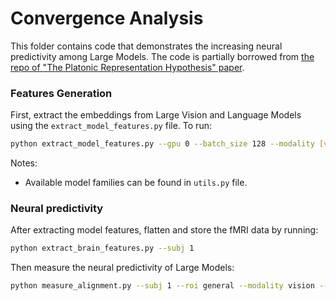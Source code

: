 # Convergence Analysis
This folder contains code that demonstrates the increasing neural predictivity among Large Models.
The code is partially borrowed from [the repo of "The Platonic Representation Hypothesis" paper](https://github.com/minyoungg/platonic-rep/).

### Features Generation

First, extract the embeddings from Large Vision and Language Models using the `extract_model_features.py` file. To run:
```bash
python extract_model_features.py --gpu 0 --batch_size 128 --modality [vision/language] --model_family [vit/clip/...] --pooling [mean/cls]
```

Notes:
- Available model families can be found in `utils.py` file.

### Neural predictivity

After extracting model features, flatten and store the fMRI data by running:
```bash
python extract_brain_features.py --subj 1 
```

Then measure the neural predictivity of Large Models:
```bash
python measure_alignment.py --subj 1 --roi general --modality vision --model_family vit --pooling mean
```